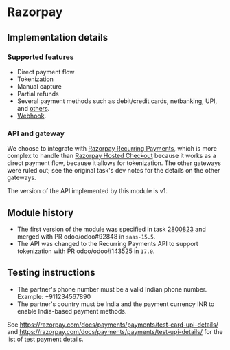 # Razorpay

## Implementation details

### Supported features

- Direct payment flow
- Tokenization
- Manual capture
- Partial refunds
- Several payment methods such as debit/credit cards, netbanking, UPI, and
  [others](https://razorpay.com/docs/payments/payment-methods/).
- [Webhook](https://razorpay.com/docs/webhooks).

### API and gateway

We choose to integrate with
[Razorpay Recurring Payments](https://razorpay.com/docs/api/payments/recurring-payments/), which is
more complex to handle than
[Razorpay Hosted Checkout](https://razorpay.com/docs/payments/payment-gateway/web-integration/hosted)
because it works as a direct payment flow, because it allows for tokenization. The other gateways
were ruled out; see the original task's dev notes for the details on the other gateways.

The version of the API implemented by this module is v1.

## Module history

- The first version of the module was specified in task
  [2800823](https://www.modulesnow.com/web#id=2800823&model=project.task) and merged with PR
  odoo/odoo#92848 in `saas-15.5`.
- The API was changed to the Recurring Payments API to support tokenization with PR odoo/odoo#143525
  in `17.0`.

## Testing instructions

- The partner's phone number must be a valid Indian phone number. Example: +911234567890
- The partner's country must be India and the payment currency INR to enable India-based payment
  methods.

See https://razorpay.com/docs/payments/payments/test-card-upi-details/ and
https://razorpay.com/docs/payments/payments/test-upi-details/ for the list of test payment details.
